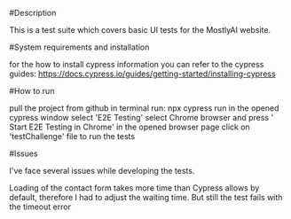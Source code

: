 #Description

This is a test suite which covers basic UI tests for the MostlyAI website.

#System requirements and installation

for the how to install cypress information you can refer to the cypress guides: https://docs.cypress.io/guides/getting-started/installing-cypress

#How to run

pull the project from github
in terminal run: npx cypress run
in the opened cypress window select 'E2E Testing'
select Chrome browser and press ' Start E2E Testing in Chrome'
in the opened browser page click on 'testChallenge' file to run the tests 


#Issues

I've face several issues while developing the tests. 

Loading of the contact form takes more time than Cypress allows by default, therefore I had to adjust the waiting time. But still the test fails with the timeout error

